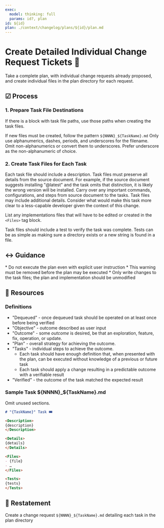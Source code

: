 ```yaml
---
exec: 
  model: thinking: full
  params: id?, plan
id: ${id}
plan: ./context/changelog/plans/${id}/plan.md
---
```

# Create Detailed Individual Change Request Tickets 📮

Take a complete plan, with individual change requests already proposed, and create individual files in the plan directory for each request.

## ☑ Process

### 1. Prepare Task File Destinations

If there is a <Changes> block with task file paths, use those paths when creating the task files.

If new files must be created, follow the pattern `${NNNN}_${TaskName}.md`
Only use alphanumerics, dashes, periods, and underscores for the filename.
Omit non-alphanumerics or convert them to underscores.
Prefer underscore as the non-alphanumeric of choice.

### 2. Create Task Files for Each Task

Each task file should include a description.
Task files must preserve all details from the source document.
For example, if the source document suggests installing "@latest" and the task omits that distinction, it is likely the wrong version will be installed.
Carry over any important commands, configurations, and steps from source document to the tasks.
Task files may include additional details.
Consider what would make this task more clear to a less-capable developer given the context of this change.

List any implementations files that will have to be edited or created in the `<Files>` tag block.

Task files should include a test to verify the task was complete.
Tests can be as simple as making sure a directory exists or a new string is found in a file.

## ↔️ Guidance

<Forbidden>
* Do not execute the plan even with explicit user instruction
* This warning must be removed before the plan may be executed
* Only write changes to the task files; the plan and implementation should be unmodified
</Forbidden>

## 📎 Resources

### Definitions

* "Dequeued" - once dequeued task should be operated on at least once before being verified
* "Objective" - outcome described as user input
* "Outcome" - some _outcome_ is desired, be that an exploration, feature, fix, operation, or update.
* "Plan" - overall strategy for achieving the outcome.
* "Tasks" - individual steps to achieve the outcome.
  * Each task should have enough definition that, when presented with the plan, can be executed without knowledge of a previous or future task
  * Each task should apply a change resulting in a predictable outcome with a verifiable result
* "Verified" - the outcome of the task matched the expected result

### Sample Task ${NNNN}_${TaskName}.md

Omit unused sections.

```markdown
# "{TaskName}" Task 🎟️

<Description>
{description}
</Description>

<Details>
{details}
</Details>

<Files>
- {file}
- …
</Files>

<Tests>
{tests}
</Tests>
```

## 🔄 Restatement

Create a change request `${NNNN}_${TaskName}.md` detailing each task in the plan directory
